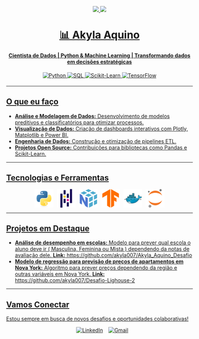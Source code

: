 <div align="center"> <a href="https://github.com/akyla007"> <img height="180em" src="https://github-readme-stats.vercel.app/api?username=akyla007&show_icons=true&theme=monokai&include_all_commits=true&count_private=true"/> <img height="180em" src="https://github-readme-stats.vercel.app/api/top-langs/?username=akyla007&layout=compact&langs_count=7&theme=monokai"/> </div>
<div align="center">
  <h1>📊 Akyla Aquino</h1>
  <p><strong>Cientista de Dados | Python & Machine Learning | Transformando dados em decisões estratégicas</strong></p>
</div>

<div align="center" style="margin: 20px 0;">
  <!-- Badges de Tecnologias -->
  <img src="https://img.shields.io/badge/Python-3776AB?style=for-the-badge&logo=python&logoColor=white" alt="Python" />
  <img src="https://img.shields.io/badge/SQL-4479A1?style=for-the-badge&logo=postgresql&logoColor=white" alt="SQL" />
  <img src="https://img.shields.io/badge/Scikit--Learn-F7931E?style=for-the-badge&logo=scikitlearn&logoColor=white" alt="Scikit-Learn" />
  <img src="https://img.shields.io/badge/TensorFlow-FF6F00?style=for-the-badge&logo=tensorflow&logoColor=white" alt="TensorFlow" />
</div>

<hr>

<div>
  <h2>O que eu faço</h2>
  <ul>
    <li><strong>Análise e Modelagem de Dados:</strong> Desenvolvimento de modelos preditivos e classificatórios para otimizar processos.</li>
    <li><strong>Visualização de Dados:</strong> Criação de dashboards interativos com Plotly, Matplotlib e Power BI.</li>
    <li><strong>Engenharia de Dados:</strong> Construção e otimização de pipelines ETL.</li>
    <li><strong>Projetos Open Source:</strong> Contribuições para bibliotecas como Pandas e Scikit-Learn.</li>
  </ul>
</div>

<hr>

<div>
  <h2>Tecnologias e Ferramentas</h2>
  <div style="display: flex; flex-wrap: wrap; justify-content: center; gap: 10px; margin-top: 10px;">
    <img src="https://raw.githubusercontent.com/devicons/devicon/master/icons/python/python-original.svg" alt="Python" width="50" height="50" />
    <img src="https://raw.githubusercontent.com/devicons/devicon/master/icons/pandas/pandas-original.svg" alt="Pandas" width="50" height="50" />
    <img src="https://raw.githubusercontent.com/devicons/devicon/master/icons/numpy/numpy-original.svg" alt="NumPy" width="50" height="50" />
    <img src="https://raw.githubusercontent.com/devicons/devicon/master/icons/tensorflow/tensorflow-original.svg" alt="TensorFlow" width="50" height="50" />
    <img src="https://raw.githubusercontent.com/devicons/devicon/master/icons/docker/docker-original.svg" alt="Docker" width="50" height="50" />
    <img src="https://raw.githubusercontent.com/devicons/devicon/master/icons/jupyter/jupyter-original.svg" alt="Jupyter Notebook" width="50" height="50" />
  </div>
</div>

<hr>

<div>
  <h2>Projetos em Destaque</h2>
  <ul>
    <li>
      <strong>Análise de desempenho em escolas:</strong> Modelo para prever qual escola o aluno deve ir ( Masculina, Feminina ou Mista ) dependendo da notas de avaliação dele.
      <strong>Link:</strong> https://github.com/akyla007/Akyla_Aquino_Desafio
    </li>
    <li>
      <strong>Modelo de regressão para previsão de preços de apartamentos em Nova York:</strong> Algoritmo para prever preços dependendo da região e outras variáveis em Nova York.
      <strong>Link:</strong> https://github.com/akyla007/Desafio-Lighouse-2
    </li>
  </ul>
</div>

<hr>

<div>
  <h2>Vamos Conectar</h2>
  <p>Estou sempre em busca de novos desafios e oportunidades colaborativas!</p>
  <div style="display: flex; justify-content: center; gap: 15px; margin-top: 10px;">
    <a href="https://www.linkedin.com/in/%C3%A1kyla-aquino-710b39171" target="_blank">
      <img src="https://img.shields.io/badge/LinkedIn-0A66C2?style=for-the-badge&logo=linkedin&logoColor=white" alt="LinkedIn" />
    </a>
    <a href="mailto:akylaaquino@gmail.com">
      <img src="https://img.shields.io/badge/Gmail-D14836?style=for-the-badge&logo=gmail&logoColor=white" alt="Gmail" />
    </a>
  </div>
</div>
